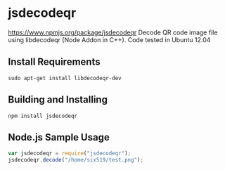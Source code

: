 # jsdecodeqr

<https://www.npmjs.org/package/jsdecodeqr> Decode QR code image file using libdecodeqr (Node Addon in C++). Code tested in Ubuntu 12.04

## Install Requirements

	sudo apt-get install libdecodeqr-dev

## Building and Installing

	npm install jsdecodeqr

## Node.js Sample Usage

```js
var jsdecodeqr = require("jsdecodeqr");
jsdecodeqr.decode("/home/six519/test.png");
```